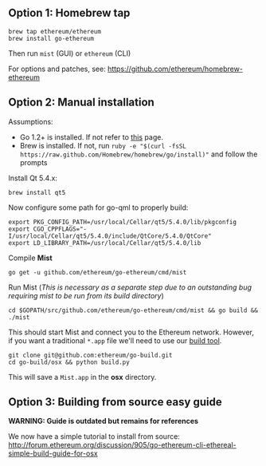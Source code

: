 ## Option 1: Homebrew tap

```
brew tap ethereum/ethereum
brew install go-ethereum
```
Then run `mist` (GUI) or `ethereum` (CLI)

For options and patches, see: https://github.com/ethereum/homebrew-ethereum

## Option 2: Manual installation

Assumptions:
* Go 1.2+ is installed. If not refer to [this](https://github.com/ethereum/go-ethereum/wiki/Installing-Go) page.
* Brew is installed. If not, run `ruby -e "$(curl -fsSL https://raw.github.com/Homebrew/homebrew/go/install)"` and follow the prompts

Install Qt 5.4.x:

```brew install qt5```

Now configure some path for go-qml to properly build:

```
export PKG_CONFIG_PATH=/usr/local/Cellar/qt5/5.4.0/lib/pkgconfig
export CGO_CPPFLAGS="-I/usr/local/Cellar/qt5/5.4.0/include/QtCore/5.4.0/QtCore"
export LD_LIBRARY_PATH=/usr/local/Cellar/qt5/5.4.0/lib
```

Compile **Mist**

```
go get -u github.com/ethereum/go-ethereum/cmd/mist
```

Run Mist (_This is necessary as a separate step due to an outstanding bug requiring mist to be run from its build directory_)

```
cd $GOPATH/src/github.com/ethereum/go-ethereum/cmd/mist && go build && ./mist
```

This should start Mist and connect you to the Ethereum network. However, if you want a traditional `*.app` file we'll need to use our [build tool](https://github.com/ethereum/go-build).

```
git clone git@github.com:ethereum/go-build.git
cd go-build/osx && python build.py
```

This will save a `Mist.app` in the **osx** directory.

## Option 3: Building from source easy guide

**WARNING: Guide is outdated but remains for references**

We now have a simple tutorial to install from source:
http://forum.ethereum.org/discussion/905/go-ethereum-cli-ethereal-simple-build-guide-for-osx